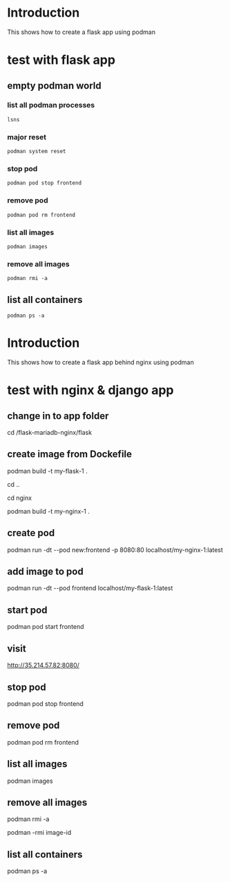 # Introduction

This shows how to create a flask app using podman

# test with flask app

## empty podman world

### list all podman processes

    lsns

### major reset

    podman system reset

### stop pod

    podman pod stop frontend

### remove pod

    podman pod rm frontend

### list all images

    podman images

### remove all images

    podman rmi -a

## list all containers

    podman ps -a

# Introduction

This shows how to create a flask app behind nginx using podman

# test with nginx & django app

## change in to app folder

cd /flask-mariadb-nginx/flask

## create image from Dockefile

podman build -t my-flask-1 .

cd ..

cd nginx

podman build -t my-nginx-1 .

## create pod

podman run -dt --pod new:frontend -p 8080:80 localhost/my-nginx-1:latest

## add image to pod

podman run -dt --pod frontend localhost/my-flask-1:latest


## start pod

podman pod start frontend

## visit

http://35.214.57.82:8080/

## stop pod

podman pod stop frontend

## remove pod

podman pod rm frontend

## list all images

podman images

## remove all images

podman rmi -a

podman -rmi image-id

## list all containers

podman ps -a
